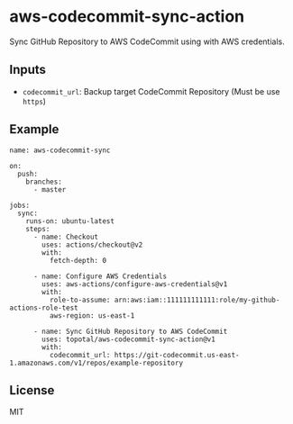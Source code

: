 # aws-codecommit-sync-action

Sync GitHub Repository to AWS CodeCommit using with AWS credentials.

## Inputs

- `codecommit_url`: Backup target CodeCommit Repository (Must be use `https`)

## Example

```
name: aws-codecommit-sync

on:
  push:
    branches:
      - master

jobs:
  sync:
    runs-on: ubuntu-latest
    steps:
      - name: Checkout
        uses: actions/checkout@v2
        with:
          fetch-depth: 0

      - name: Configure AWS Credentials
        uses: aws-actions/configure-aws-credentials@v1
        with:
          role-to-assume: arn:aws:iam::111111111111:role/my-github-actions-role-test
          aws-region: us-east-1

      - name: Sync GitHub Repository to AWS CodeCommit
        uses: topotal/aws-codecommit-sync-action@v1
        with:
          codecommit_url: https://git-codecommit.us-east-1.amazonaws.com/v1/repos/example-repository
```

## License

MIT
